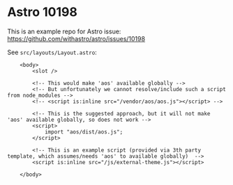 # Astro 10198

This is an example repo for Astro issue: https://github.com/withastro/astro/issues/10198


See `src/layouts/Layout.astro`:

```
	<body>
		<slot />

		<!-- This would make 'aos' available globally -->
		<!-- But unfortunately we cannot resolve/include such a script from node_modules -->
		<!-- <script is:inline src="/vendor/aos/aos.js"></script> -->

		<!-- This is the suggested approach, but it will not make 'aos' available globally, so does not work -->
		<script>
			import "aos/dist/aos.js";
		</script>

		<!-- This is an example script (provided via 3th party template, which assumes/needs 'aos' to available globally)  -->
		<script is:inline src="/js/external-theme.js"></script>

	</body>
```

